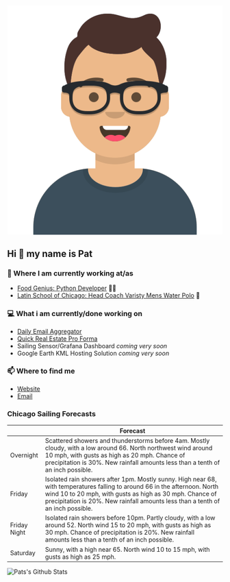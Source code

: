 [![Social banner for p-j-falconer](https://raw.githubusercontent.com/P-J-FALCONER/P-J-FALCONER/master/assets/avataaars.svg)](https://patfalconer.com/)
## Hi :wave: my name is Pat

### 💼 Where I am currently working at/as
- [Food Genius: Python Developer](https://getfoodgenius.com/) 🍔🐍
- [Latin School of Chicago: Head Coach Varisty Mens Water Polo](https://www.latinschool.org/) 🤽


### 💻 What i am currently/done working on
 - [Daily Email Aggregator](https://github.com/P-J-FALCONER/dott_daily_mail)
 - [Quick Real Estate Pro Forma](https://github.com/P-J-FALCONER/henry)
 - Sailing Sensor/Grafana Dashboard *coming very soon*
 - Google Earth KML Hosting Solution *coming very soon*

### 📫 Where to find me
 - [Website](https://patfalconer.com/)
 - [Email](mailto:patrick.j.falconer@gmail.com)


### Chicago Sailing Forecasts
|   | Forecast  |
|---|---|
| Overnight | Scattered showers and thunderstorms before 4am. Mostly cloudy, with a low around 66. North northwest wind around 10 mph, with gusts as high as 20 mph. Chance of precipitation is 30%. New rainfall amounts less than a tenth of an inch possible. |
| Friday | Isolated rain showers after 1pm. Mostly sunny. High near 68, with temperatures falling to around 66 in the afternoon. North wind 10 to 20 mph, with gusts as high as 30 mph. Chance of precipitation is 20%. New rainfall amounts less than a tenth of an inch possible. |
| Friday Night | Isolated rain showers before 10pm. Partly cloudy, with a low around 52. North wind 15 to 20 mph, with gusts as high as 30 mph. Chance of precipitation is 20%. New rainfall amounts less than a tenth of an inch possible. |
| Saturday | Sunny, with a high near 65. North wind 10 to 15 mph, with gusts as high as 25 mph. |

![Pats's Github Stats](https://github-readme-stats.vercel.app/api?username=p-j-falconer&show_icons=true&theme=radical)
